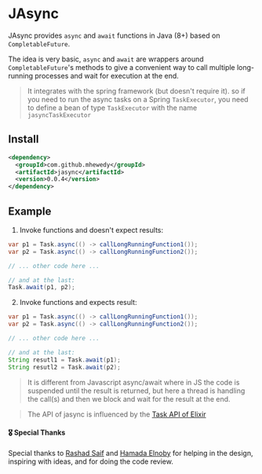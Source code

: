# JAsync

JAsync provides `async` and `await` functions in Java (8+) based on `CompletableFuture`.

The idea is very basic, `async` and `await` are wrappers around `CompletableFuture`'s methods to give a convenient way to
call multiple long-running processes and wait for execution at the end.

> It integrates with the spring framework (but doesn't require it). so if you need to run the async tasks on a
Spring `TaskExecutor`, you need to define a bean of type `TaskExecutor` with the name `jasyncTaskExecutor`


## Install
```xml
<dependency>
  <groupId>com.github.mhewedy</groupId>
  <artifactId>jasync</artifactId>
  <version>0.0.4</version>
</dependency>
```

## Example

1. Invoke functions and doesn't expect results:

```java
var p1 = Task.async(() -> callLongRunningFunction1());
var p2 = Task.async(() -> callLongRunningFunction2());

// ... other code here ...

// and at the last:
Task.await(p1, p2);
```

2. Invoke functions and expects result:

```java
var p1 = Task.async(() -> callLongRunningFunction1());
var p2 = Task.async(() -> callLongRunningFunction2());

// ... other code here ...

// and at the last:
String resutl1 = Task.await(p1);
String resutl2 = Task.await(p2);
```

>It is different from Javascript async/await where in JS the code is suspended until the result is returned, but here a thread is handling the call(s) and then we block and wait for the result at the end.

>The API of jasync is influenced by the [Task API of Elixir](https://hexdocs.pm/elixir/Task.html)


#### 🎖 Special Thanks

Special thanks to [Rashad Saif](https://github.com/rashadsaif) and [Hamada Elnoby](https://github.com/hamadaelnopy) for helping in the design, inspiring with ideas, and for doing the code review.  

